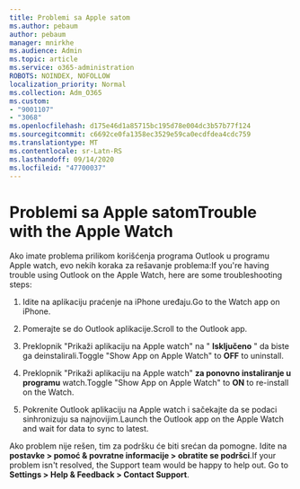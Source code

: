 ```yaml
---
title: Problemi sa Apple satom
ms.author: pebaum
author: pebaum
manager: mnirkhe
ms.audience: Admin
ms.topic: article
ms.service: o365-administration
ROBOTS: NOINDEX, NOFOLLOW
localization_priority: Normal
ms.collection: Adm_O365
ms.custom:
- "9001107"
- "3068"
ms.openlocfilehash: d175e46d1a85715bc195d78e004dc3b57b77f124
ms.sourcegitcommit: c6692ce0fa1358ec3529e59ca0ecdfdea4cdc759
ms.translationtype: MT
ms.contentlocale: sr-Latn-RS
ms.lasthandoff: 09/14/2020
ms.locfileid: "47700037"
---
```

# <a name="trouble-with-the-apple-watch"></a><span data-ttu-id="55b9a-102">Problemi sa Apple satom</span><span class="sxs-lookup"><span data-stu-id="55b9a-102">Trouble with the Apple Watch</span></span>

<span data-ttu-id="55b9a-103">Ako imate problema prilikom korišćenja programa Outlook u programu Apple watch, evo nekih koraka za rešavanje problema:</span><span class="sxs-lookup"><span data-stu-id="55b9a-103">If you're having trouble using Outlook on the Apple Watch, here are some troubleshooting steps:</span></span> 

1. <span data-ttu-id="55b9a-104">Idite na aplikaciju praćenje na iPhone uređaju.</span><span class="sxs-lookup"><span data-stu-id="55b9a-104">Go to the Watch app on iPhone.</span></span>

2. <span data-ttu-id="55b9a-105">Pomerajte se do Outlook aplikacije.</span><span class="sxs-lookup"><span data-stu-id="55b9a-105">Scroll to the Outlook app.</span></span>

3. <span data-ttu-id="55b9a-106">Preklopnik "Prikaži aplikaciju na Apple watch" na " **Isključeno** " da biste ga deinstalirali.</span><span class="sxs-lookup"><span data-stu-id="55b9a-106">Toggle "Show App on Apple Watch" to **OFF** to uninstall.</span></span>

4. <span data-ttu-id="55b9a-107">Preklopnik "Prikaži aplikaciju na Apple watch" **za ponovno instaliranje u programu** watch.</span><span class="sxs-lookup"><span data-stu-id="55b9a-107">Toggle "Show App on Apple Watch" to **ON** to re-install on the Watch.</span></span>

5. <span data-ttu-id="55b9a-108">Pokrenite Outlook aplikaciju na Apple watch i sačekajte da se podaci sinhronizuju sa najnovijim.</span><span class="sxs-lookup"><span data-stu-id="55b9a-108">Launch the Outlook app on the Apple Watch and wait for data to sync to latest.</span></span> 

<span data-ttu-id="55b9a-109">Ako problem nije rešen, tim za podršku će biti srećan da pomogne. Idite na **postavke > pomoć & povratne informacije > obratite se podršci**.</span><span class="sxs-lookup"><span data-stu-id="55b9a-109">If your problem isn't resolved, the Support team would be happy to help out. Go to **Settings > Help & Feedback > Contact Support**.</span></span> 